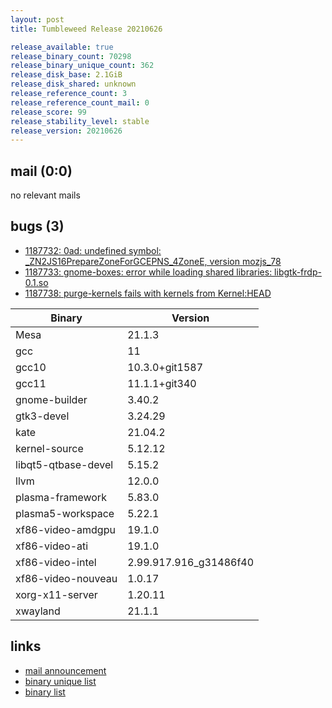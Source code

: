 ```yaml
---
layout: post
title: Tumbleweed Release 20210626

release_available: true
release_binary_count: 70298
release_binary_unique_count: 362
release_disk_base: 2.1GiB
release_disk_shared: unknown
release_reference_count: 3
release_reference_count_mail: 0
release_score: 99
release_stability_level: stable
release_version: 20210626
---
```


## mail (0:0)

no relevant mails

## bugs (3)

<!--more-->

- [1187732: 0ad: undefined symbol: _ZN2JS16PrepareZoneForGCEPNS_4ZoneE, version mozjs_78](https://bugzilla.opensuse.org/show_bug.cgi?id=1187732)
- [1187733: gnome-boxes: error while loading shared libraries: libgtk-frdp-0.1.so](https://bugzilla.opensuse.org/show_bug.cgi?id=1187733)
- [1187738: purge-kernels fails with  kernels from Kernel:HEAD](https://bugzilla.opensuse.org/show_bug.cgi?id=1187738)

Binary | Version
--- | ---
Mesa | 21.1.3
gcc | 11
gcc10 | 10.3.0+git1587
gcc11 | 11.1.1+git340
gnome-builder | 3.40.2
gtk3-devel | 3.24.29
kate | 21.04.2
kernel-source | 5.12.12
libqt5-qtbase-devel | 5.15.2
llvm | 12.0.0
plasma-framework | 5.83.0
plasma5-workspace | 5.22.1
xf86-video-amdgpu | 19.1.0
xf86-video-ati | 19.1.0
xf86-video-intel | 2.99.917.916_g31486f40
xf86-video-nouveau | 1.0.17
xorg-x11-server | 1.20.11
xwayland | 21.1.1

## links

- [mail announcement](https://lists.opensuse.org/archives/list/factory@lists.opensuse.org/thread/3RPNR2RLYQ2EX3PL3LAQQU6HYT6FVH3U)
- [binary unique list](http://download.opensuse.org/history/20210626/rpm.unique.list)
- [binary list](http://download.opensuse.org/history/20210626/rpm.list)
